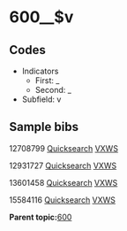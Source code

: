 # 600\_\_$v

## Codes

-   Indicators
    -   First: \_
    -   Second: \_
-   Subfield: v

## Sample bibs

12708799 [Quicksearch](https://search.library.yale.edu/catalog/12708799) [VXWS](http://prodorbis.library.yale.edu:7014/vxws/GetHoldingsService?bibId=12708799)

12931727 [Quicksearch](https://search.library.yale.edu/catalog/12931727) [VXWS](http://prodorbis.library.yale.edu:7014/vxws/GetHoldingsService?bibId=12931727)

13601458 [Quicksearch](https://search.library.yale.edu/catalog/13601458) [VXWS](http://prodorbis.library.yale.edu:7014/vxws/GetHoldingsService?bibId=13601458)

15584116 [Quicksearch](https://search.library.yale.edu/catalog/15584116) [VXWS](http://prodorbis.library.yale.edu:7014/vxws/GetHoldingsService?bibId=15584116)

**Parent topic:**[600](../../tags/600/600.md)


